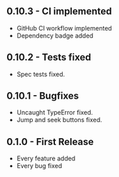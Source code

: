 ## 0.10.3 - CI implemented
* GitHub CI workflow implemented
* Dependency badge added

## 0.10.2 - Tests fixed
* Spec tests fixed.

## 0.10.1 - Bugfixes
* Uncaught TypeError fixed.
* Jump and seek buttons fixed.

## 0.1.0 - First Release
* Every feature added
* Every bug fixed
